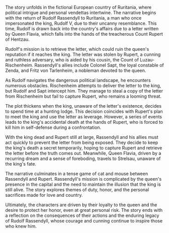 The story unfolds in the fictional European country of Ruritania, where political intrigue and personal vendettas intertwine. The narrative begins with the return of Rudolf Rassendyll to Ruritania, a man who once impersonated the king, Rudolf V, due to their uncanny resemblance. This time, Rudolf is drawn back into the country's affairs due to a letter written by Queen Flavia, which falls into the hands of the treacherous Count Rupert of Hentzau.

Rudolf's mission is to retrieve the letter, which could ruin the queen's reputation if it reaches the king. The letter was stolen by Rupert, a cunning and ruthless adversary, who is aided by his cousin, the Count of Luzau-Rischenheim. Rassendyll's allies include Colonel Sapt, the loyal constable of Zenda, and Fritz von Tarlenheim, a nobleman devoted to the queen.

As Rudolf navigates the dangerous political landscape, he encounters numerous obstacles. Rischenheim attempts to deliver the letter to the king, but Rudolf and Sapt intercept him. They manage to steal a copy of the letter from Rischenheim but fail to capture Rupert, who remains a looming threat.

The plot thickens when the king, unaware of the letter's existence, decides to spend time at a hunting lodge. This decision coincides with Rupert's plan to meet the king and use the letter as leverage. However, a series of events leads to the king's accidental death at the hands of Rupert, who is forced to kill him in self-defense during a confrontation.

With the king dead and Rupert still at large, Rassendyll and his allies must act quickly to prevent the letter from being exposed. They decide to keep the king's death a secret temporarily, hoping to capture Rupert and retrieve the letter before the truth comes out. Meanwhile, Queen Flavia, driven by a recurring dream and a sense of foreboding, travels to Strelsau, unaware of the king's fate.

The narrative culminates in a tense game of cat and mouse between Rassendyll and Rupert. Rassendyll's mission is complicated by the queen's presence in the capital and the need to maintain the illusion that the king is still alive. The story explores themes of duty, honor, and the personal sacrifices made for love and country.

Ultimately, the characters are driven by their loyalty to the queen and the desire to protect her honor, even at great personal risk. The story ends with a reflection on the consequences of their actions and the enduring legacy of Rudolf Rassendyll, whose courage and cunning continue to inspire those who knew him.